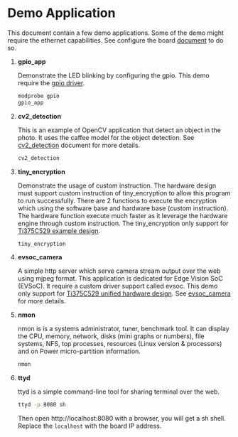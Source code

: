 # Demo Application

This document contain a few demo applications. Some of the demo might require the ethernet capabilities. See configure the board [document](configure_the_board.md) to do so.

1. **gpio_app**
   
   Demonstrate the LED blinking by configuring the gpio. This demo require the [gpio driver](../kernel_modules/gpio).
   
   ```bash
   modprobe gpio
   gpio_app
   ```

2. **cv2_detection**
   
   This is an example of OpenCV application that detect an object in the photo.
   It uses the caffee model for the object detection. See [cv2_detection](../package/cv2_detection) document for more details.
   
   ```bash
   cv2_detection
   ```

3. **tiny_encryption**
   
   Demonstrate the usage of custom instruction. The hardware design must support custom instruction of tiny_encryption to allow this program to run successfully. There are 2 functions to execute the encryption which using the software base and hardware base (custom instruction). The hardware function execute much faster as it leverage the hardware engine through custom instruction. The tiny_encryption only support for [Ti375C529 example design](../boards/efinix/ti375c529/hardware/soc). 
   
   ```bash
   tiny_encryption
   ```

4. **evsoc_camera**
   
   A simple http server which serve camera stream output over the web using mjpeg format. This application is dedicated for Edge Vision SoC (EVSoC). It require a custom driver support called evsoc. This demo only support for [Ti375C529 unified hardware design](../boards/efinix/ti375c529/hardware/unified_hw). See [evsoc_camera](../package/evsoc_camera) for more details.

5. **nmon**
   
   nmon is is a systems administrator, tuner, benchmark tool.  It can display the CPU, memory, network, disks (mini graphs or numbers), file systems, NFS, top processes, resources (Linux version & processors) and on Power micro-partition information.
   
   ```bash
   nmon
   ```

6. **ttyd**
   
   ttyd is a simple command-line tool for sharing terminal over the web.
   
   ```bash
   ttyd -p 8080 sh
   ```
   
   Then open http://localhost:8080 with a browser, you will get a sh shell. Replace the `localhost` with the board IP address.
